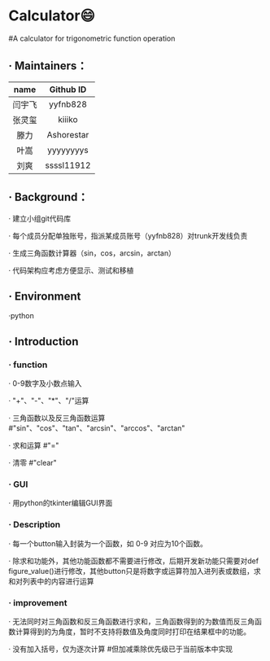 #  Calculator😄

#A calculator for trigonometric function operation



## · Maintainers：

|  name  | Github ID  |
| :----: | :--------: |
| 闫宇飞 |  yyfnb828  |
| 张灵玺 |   kiiiko   |
|  滕力  | Ashorestar |
|  叶嵩  | yyyyyyyys  |
|  刘爽  | ssssl11912 |



## · Background：

· 建立小组git代码库

· 每个成员分配单独账号，指派某成员账号（yyfnb828）对trunk开发线负责

· 生成三角函数计算器（sin，cos，arcsin，arctan）

· 代码架构应考虑方便显示、测试和移植



## · Environment

·python



## · Introduction

### · function

· 0-9数字及小数点输入

· "+"、"-"、"*"、"/"运算

· 三角函数以及反三角函数运算 #"sin"、"cos"、"tan"、"arcsin"、"arccos"、"arctan"

· 求和运算 #"="

· 清零 #"clear"



### · GUI

· 用python的tkinter编辑GUI界面



### · Description

· 每一个button输入封装为一个函数，如 0-9 对应为10个函数。

· 除求和功能外，其他功能函数都不需要进行修改，后期开发新功能只需要对def figure_value()进行修改，其他button只是将数字或运算符加入进列表或数组，求和对列表中的内容进行运算



### · improvement

· 无法同时对三角函数和反三角函数进行求和，三角函数得到的为数值而反三角函数计算得到的为角度，暂时不支持将数值及角度同时打印在结果框中的功能。

· 没有加入括号，仅为逐次计算 #但加减乘除优先级已于当前版本中实现









